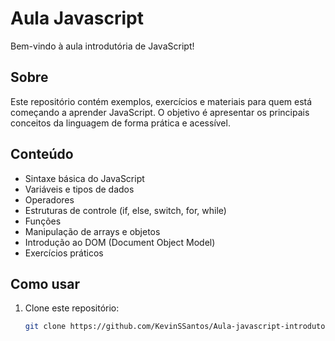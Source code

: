 # Aula Javascript

Bem-vindo à aula introdutória de JavaScript!

## Sobre

Este repositório contém exemplos, exercícios e materiais para quem está começando a aprender JavaScript. O objetivo é apresentar os principais conceitos da linguagem de forma prática e acessível.

## Conteúdo

- Sintaxe básica do JavaScript
- Variáveis e tipos de dados
- Operadores
- Estruturas de controle (if, else, switch, for, while)
- Funções
- Manipulação de arrays e objetos
- Introdução ao DOM (Document Object Model)
- Exercícios práticos

## Como usar

1. Clone este repositório:
   ```sh
   git clone https://github.com/KevinSSantos/Aula-javascript-introdutorio.git